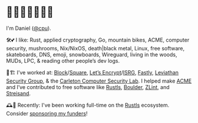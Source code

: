 # 🤖🍄💾🌲💾🍄🤖

I'm Daniel ([@cpu]).

[@cpu]: https://twitter.com/cpu

🛠️💕 I like: Rust, applied cryptography, Go, mountain bikes, ACME, computer security, mushrooms, Nix/NixOS, death|black metal, Linux, free software, skateboards, DNS, emoji, snowboards, Wireguard, living in the woods, MUDs, LPC, & reading other people’s dev logs.

🚧🏗️ I’ve worked at: [Block]/[Square], [Let’s Encrypt][LetsEncrypt]/[ISRG], [Fastly], [Leviathan Security Group], & the [Carleton Computer Security Lab][CCSL]. I helped make [ACME] and I’ve contributed to free software like [Rustls], [Boulder], [ZLint], and [Streisand].

🕰️🦀 Recently: I've been working full-time on the [Rustls] ecosystem. Consider [sponsoring my funders](https://www.abetterinternet.org/donate/)!

[Block]: https://block.xyz/
[Square]: https://squareup.com/ca/en
[LetsEncrypt]: https://letsencrypt.org/
[ISRG]: https://www.abetterinternet.org/
[Fastly]: https://www.fastly.com/
[Leviathan Security Group]: https://www.leviathansecurity.com/
[CCSL]: https://ccsl.carleton.ca/new/
[ACME]: https://www.rfc-editor.org/rfc/rfc8555
[Boulder]: https://github.com/letsencrypt/boulder
[Nixpkgs]: https://github.com/nixos/nixpkgs
[ZLint]: https://github.com/zmap/zlint
[Streisand]: https://github.com/StreisandEffect/streisand
[Rustls]: https://github.com/rustls/rustls
